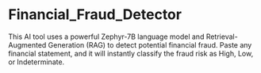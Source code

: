 # Financial_Fraud_Detector
This AI tool uses a powerful Zephyr-7B language model and Retrieval-Augmented Generation (RAG) to detect potential financial fraud. Paste any financial statement, and it will instantly classify the fraud risk as High, Low, or Indeterminate.
